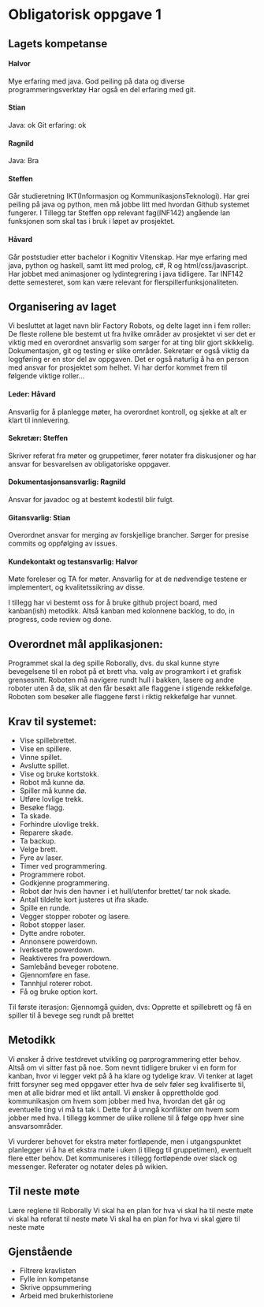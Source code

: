 # Obligatorisk oppgave 1
## Lagets kompetanse
#### Halvor
Mye erfaring med java. God peiling på data og diverse programmeringsverktøy
Har også en del erfaring med git.

#### Stian
Java: ok Git erfaring: ok

#### Ragnild
Java: Bra

#### Steffen
Går studieretning IKT(Informasjon og KommunikasjonsTeknologi). Har grei peiling på java og python, men må jobbe litt med hvordan Github systemet fungerer. I Tillegg tar Steffen opp relevant fag(INF142) angående lan funksjonen som skal tas i bruk i løpet av prosjektet.

#### Håvard
Går poststudier etter bachelor i Kognitiv Vitenskap. Har mye erfaring med java, python og haskell, samt litt med prolog, c#, R og html/css/javascript. Har jobbet med animasjoner og lydintegrering i java tidligere. Tar INF142 dette semesteret, som kan være relevant for flerspillerfunksjonaliteten.

## Organisering av laget
Vi besluttet at laget navn blir Factory Robots, og delte laget inn i fem roller:
De fleste rollene ble bestemt ut fra hvilke områder av prosjektet vi ser det er viktig med en overordnet ansvarlig som sørger for at ting blir gjort skikkelig.
Dokumentasjon, git og testing er slike områder. Sekretær er også viktig da loggføring er en stor del av oppgaven. Det er også naturlig å ha en person med ansvar for prosjektet som helhet. Vi har derfor kommet frem til følgende viktige roller...

#### Leder: Håvard
Ansvarlig for å planlegge møter, ha overordnet kontroll, og sjekke at alt er klart til innlevering.

#### Sekretær: Steffen
Skriver referat fra møter og gruppetimer, fører notater fra diskusjoner og har ansvar for besvarelsen av obligatoriske oppgaver.

#### Dokumentasjonsansvarlig: Ragnild
Ansvar for javadoc og at bestemt kodestil blir fulgt.

#### Gitansvarlig: Stian
Overordnet ansvar for merging av forskjellige brancher. Sørger for presise commits og oppfølging av issues.

#### Kundekontakt og testansvarlig: Halvor
Møte foreleser og TA for møter. Ansvarlig for at de nødvendige testene er implementert, og kvalitetssikring av disse.

I tillegg har vi bestemt oss for å bruke github project board, med kanban(ish) metodikk.
Altså kanban med kolonnene backlog, to do, in progress, code review og done.

## Overordnet mål applikasjonen:
Programmet skal la deg spille Roborally, dvs. du skal kunne styre bevegelsene til en robot på et brett vha. valg av programkort i et grafisk grensesnitt. Roboten må navigere rundt hull i bakken, lasere og andre roboter uten å dø, slik at den får besøkt alle flaggene i stigende rekkefølge. Roboten som besøker alle flaggene først i riktig rekkefølge har vunnet.

## Krav til systemet:
* Vise spillebrettet.
* Vise en spillere.
* Vinne spillet.
* Avslutte spillet.
* Vise og bruke kortstokk.
* Robot må kunne dø.
* Spiller må kunne dø.
* Utføre lovlige trekk.
* Besøke flagg.
* Ta skade.
* Forhindre ulovlige trekk.
* Reparere skade.
* Ta backup.
* Velge brett.
* Fyre av laser.
* Timer ved programmering.
* Programmere robot.
* Godkjenne programmering.
* Robot dør hvis den havner i et hull/utenfor brettet/ tar nok skade.
* Antall tildelte kort justeres ut ifra skade.
* Spille en runde.
* Vegger stopper roboter og lasere.
* Robot stopper laser.
* Dytte andre roboter.
* Annonsere powerdown.
* Iverksette powerdown.
* Reaktiveres fra powerdown.
* Samlebånd beveger robotene.
* Gjennomføre en fase.
* Tannhjul roterer robot.
* Få og bruke option kort.

Til første iterasjon: Gjennomgå guiden, dvs: Opprette et spillebrett og få en spiller til å bevege seg rundt på brettet

## Metodikk
Vi ønsker å drive testdrevet utvikling og parprogrammering etter behov. Altså om vi sitter fast på noe.
Som nevnt tidligere bruker vi en form for kanban, hvor vi legger vekt på å ha klare og tydelige krav. Vi tenker at laget fritt forsyner seg med oppgaver etter hva de selv føler seg kvalifiserte til, men at alle bidrar med et likt antall. Vi ønsker å opprettholde god kommunikasjon om hvem som jobber med hva, hvordan det går og eventuelle ting vi må ta tak i. Dette for å unngå konflikter om hvem som jobber med hva. I tillegg kommer de ulike rollene til å følge opp hver sine ansvarsområder.

Vi vurderer behovet for ekstra møter fortløpende, men i utgangspunktet planlegger vi å ha et ekstra møte i uken (i tillegg til gruppetimen), eventuelt flere etter behov. Det kommuniseres i tillegg fortløpende over slack og messenger. Referater og notater deles på wikien.

## Til neste møte
Lære reglene til Roborally Vi skal ha en plan for hva vi skal ha til neste møte vi skal ha referat til neste møte Vi skal ha en plan for hva vi skal gjøre til neste møte
## Gjenstående
* Filtrere kravlisten
* Fylle inn kompetanse
* Skrive oppsummering
* Arbeid med brukerhistoriene

